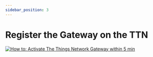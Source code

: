 ```yaml
---
sidebar_position: 3
---
```


# Register the Gateway on the TTN

<a href="https://youtu.be/cJNK4y1is2Q" title="How to: Activate The Things Network Gateway within 5 min"><img src="https://youtu.be/cJNK4y1is2Q" alt="How to: Activate The Things Network Gateway within 5 min" /></a>
